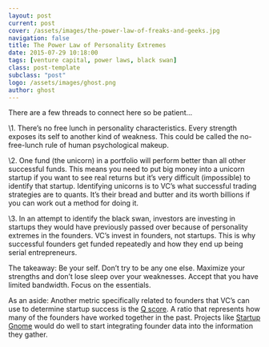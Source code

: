 ```yaml
---
layout: post
current: post
cover: /assets/images/the-power-law-of-freaks-and-geeks.jpg
navigation: false
title: The Power Law of Personality Extremes
date: 2015-07-29 10:18:00
tags: [venture capital, power laws, black swan]
class: post-template
subclass: "post"
logo: /assets/images/ghost.png
author: ghost
---
```


There are a few threads to connect here so be patient…

\1. There’s no free lunch in personality characteristics. Every strength exposes its self to another kind of weakness. This could be called the no-free-lunch rule of human psychological makeup.

\2. One fund (the unicorn) in a portfolio will perform better than all other successful funds. This means you need to put big money into a unicorn startup if you want to see real returns but it’s very difficult (impossible) to identify that startup. Identifying unicorns is to VC’s what successful trading strategies are to quants. It’s their bread and butter and its worth billions if you can work out a method for doing it.

\3. In an attempt to identify the black swan, investors are investing in startups they would have previously passed over because of personality extremes in the founders. VC’s invest in founders, not startups. This is why successful founders get funded repeatedly and how they end up being serial entrepreneurs.

The takeaway: Be your self. Don’t try to be any one else. Maximize your strengths and don’t lose sleep over your weaknesses. Accept that you have limited bandwidth. Focus on the essentials.

As an aside: Another metric specifically related to founders that VC’s can use to determine startup success is the [Q score](https://href.li/?http://www.theatlantic.com/technology/archive/2012/03/the-q-score-how-y-combinators-startups-are-like-broadway-musicals/254531/). A ratio that represents how many of the founders have worked together in the past. Projects like [Startup Gnome](https://href.li/?https://startupgenome.co/) would do well to start integrating founder data into the information they gather.
